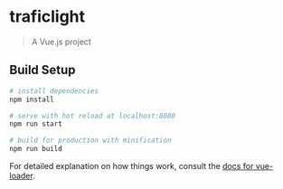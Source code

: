 # traficlight

> A Vue.js project

## Build Setup

``` bash
# install dependencies
npm install

# serve with hot reload at localhost:8080
npm run start

# build for production with minification
npm run build
```

For detailed explanation on how things work, consult the [docs for vue-loader](http://vuejs.github.io/vue-loader).
